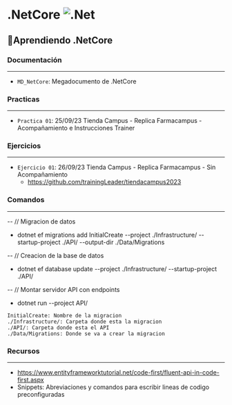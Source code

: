 # .NetCore ![.Net](https://img.shields.io/badge/.NET-5C2D91?style=&logo=.net&logoColor=white)
## :hammer:Aprendiendo .NetCore
### Documentación
---
- `MD_NetCore`: Megadocumento de .NetCore
### Practicas
---
- `Practica 01`: 25/09/23 Tienda Campus - Replica Farmacampus - Acompañamiento e Instrucciones Trainer
### Ejercicios
---
- `Ejercicio 01`: 26/09/23 Tienda Campus - Replica Farmacampus - Sin Acompañamiento
    + https://github.com/trainingLeader/tiendacampus2023
### Comandos
---
-- // Migracion de datos
-	dotnet ef migrations add InitialCreate --project ./Infrastructure/ --startup-project ./API/ --output-dir ./Data/Migrations

-- // Creacion de la base de datos
- dotnet ef database update --project ./Infrastructure/ --startup-project ./API/

-- // Montar servidor API con endpoints
- dotnet run --project API/
```
InitialCreate: Nombre de la migracion
./Infrastructure/: Carpeta donde esta la migracion
./API/: Carpeta donde esta el API
./Data/Migrations: Donde se va a crear la migracion
```
### Recursos
---
- https://www.entityframeworktutorial.net/code-first/fluent-api-in-code-first.aspx
- Snippets: Abreviaciones y comandos para escribir lineas de codigo preconfiguradas